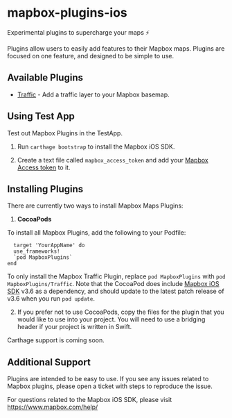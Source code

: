 # mapbox-plugins-ios
Experimental plugins to supercharge your maps ⚡️

Plugins allow users to easily add features to their Mapbox maps. Plugins are focused on one feature, and designed to be simple to use.

## Available Plugins

- [Traffic](https://github.com/mapbox/mapbox-plugins-ios/tree/master/TrafficPlugin) - Add a traffic layer to your Mapbox basemap.

## Using Test App

Test out Mapbox Plugins in the TestApp.

1. Run `carthage bootstrap` to install the Mapbox iOS SDK.

2. Create a text file called `mapbox_access_token` and add your [Mapbox Access token](https://www.mapbox.com/help/how-access-tokens-work/) to it.

## Installing Plugins

There are currently two ways to install Mapbox Maps Plugins:

1. **CocoaPods**

  To install all Mapbox Plugins, add the following to your Podfile:
```
  target 'YourAppName' do
  use_frameworks!
  `pod MapboxPlugins`
end
```

  To only install the Mapbox Traffic Plugin, replace `pod MapboxPlugins` with `pod MapboxPlugins/Traffic`.
  Note that the CocoaPod does include [Mapbox iOS SDK](https://www.mapbox.com/ios-sdk/) v3.6 as a dependency, and should update to the latest patch release of v3.6 when you run `pod update`.

2. If you prefer not to use CocoaPods, copy the files for the plugin that you would like to use into your project. You will need to use a bridging header if your project is written in Swift.

Carthage support is coming soon.

## Additional Support

Plugins are intended to be easy to use. If you see any issues related to Mapbox plugins, please open a ticket with steps to reproduce the issue.

For questions related to the Mapbox iOS SDK, please visit https://www.mapbox.com/help/
